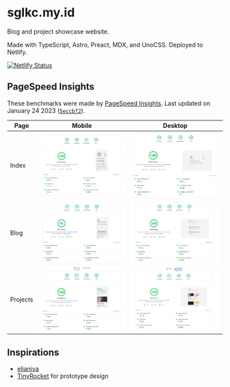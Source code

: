 # sglkc.my.id

Blog and project showcase website.

Made with TypeScript, Astro, Preact, MDX, and UnoCSS. Deployed to Netlify.

[![Netlify Status](https://api.netlify.com/api/v1/badges/20648621-9fe1-4f1b-856e-08217eb3e9e8/deploy-status)](https://app.netlify.com/sites/sglkc-blog8957/deploys)

## PageSpeed Insights

These benchmarks were made by [PageSpeed Insights](https://pagespeed.web.dev).
Last updated on January 24 2023 ([`5eccbf2`](https://github.com/sglkc/blog/commit/5eccbf2d8e6d5c91cb75ea51723b2ecfd14eb720)).

| Page     | Mobile                        | Desktop                        |
|----------|-------------------------------|--------------------------------|
| Index    | ![](docs/index-mobile.webp)    | ![](docs/index-desktop.webp)    |
| Blog     | ![](docs/blog-mobile.webp)     | ![](docs/blog-desktop.webp)     |
| Projects | ![](docs/projects-mobile.webp) | ![](docs/projects-desktop.webp) |

## Inspirations

- [elianiva](https://elianiva.my.id)
- [TinyRocket](https://tinyrocket.pages.dev/) for prototype design
